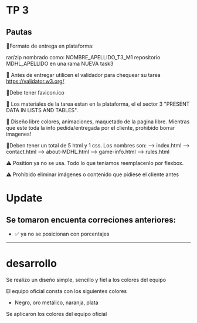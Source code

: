 # TP 3
## Pautas


 📌Formato de entrega en plataforma: 
          
rar/zip nombrado como: NOMBRE_APELLIDO_T3_M1
repositorio MDHL_APELLIDO en una rama NUEVA task3

 📌 Antes de entregar utilicen el validador para chequear su tarea https://validator.w3.org/

 📌Debe tener favicon.ico

📌 Los materiales de la tarea estan en la plataforma, el el sector 3 "PRESENT DATA IN LISTS AND TABLES".

 🎨 Diseño libre  colores, animaciones, maquetado de la pagina libre. Mientras que este toda la info pedida/entregada por el cliente, prohibido borrar imagenes!

 📌Deben tener un total de 5 html y 1 css.  Los nombres son:
--> index.html
--> contact.html
--> about-MDHL.html
--> game-info.html
--> rules.html

 ⚠️ Position ya no se usa. Todo lo que teniamos reemplacenlo por flexbox.

 ⚠️ Prohibido eliminar imágenes o contenido que pidiese el cliente antes


# Update
## Se tomaron encuenta correciones anteriores:
- ✅ ya no se posicionan con porcentajes

------
# desarrollo
Se realizo un diseño simple, sencillo y fiel a los colores del equipo

El equipo oficial consta con los siguientes colores
- Negro, oro metálico, naranja, plata

Se aplicaron los colores del equipo oficial
